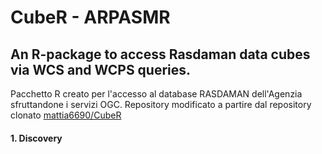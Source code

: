# CubeR - ARPASMR
## An R-package to access Rasdaman data cubes via WCS and WCPS queries.

Pacchetto R creato per l'accesso al database RASDAMAN dell'Agenzia sfruttandone i servizi OGC.
Repository modificato a partire dal repository clonato [mattia6690/CubeR](https://github.com/mattia6690/CubeR)

#### 1. Discovery